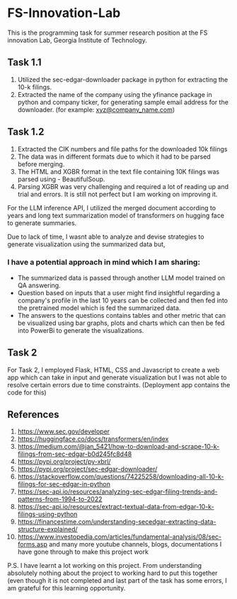 # FS-Innovation-Lab
This is the programming task for summer research position at the FS innovation Lab, Georgia Institute of Technology.

## Task 1.1
1. Utilized the sec-edgar-downloader package in python for extracting the 10-k filings.
2. Extracted the name of the company using the yfinance package in python and company ticker, for generating sample email address for the downloader. (for example: xyz@company_name.com)

## Task 1.2
1. Extracted the CIK numbers and file paths for the downloaded 10k filings
2. The data was in different formats due to which it had to be parsed before merging.
3. The HTML and XGBR format in the text file containing 10K filings was parsed using - BeautifulSoup.
4. Parsing XGBR was very challenging and required a lot of reading up and trial and errors. It is still not perfect but I am working on improving it.

For the LLM inference API, I utilized the merged document according to years and long text summarization model of transformers on hugging face to generate summaries. 

Due to lack of time, I wasnt able to analyze and devise strategies to generate visualization using the summarized data but,
### I have a potential approach in mind which I am sharing:
- The summarized data is passed through another LLM model trained on QA answering.
- Question based on inputs that a user might find insightful regarding a company's profile in the last 10 years can be collected and then fed into the pretrained model which is fed the summarized data.
- The answers to the questions contains tables and other metric that can be visualized using bar graphs, plots and charts which can then be fed into PowerBi to generate the visualizations.

## Task 2
For Task 2, I employed Flask, HTML, CSS and Javascript to create a web app which can take in input and generate visualization but I was not able to resolve certain errors due to time constraints. (Deployment app contains the code for this)

## References
1. https://www.sec.gov/developer
2. https://huggingface.co/docs/transformers/en/index
3. https://medium.com/@jan_5421/how-to-download-and-scrape-10-k-filings-from-sec-edgar-b0d245fc8d48
4. https://pypi.org/project/py-xbrl/
5. https://pypi.org/project/sec-edgar-downloader/
6. https://stackoverflow.com/questions/74225258/downloading-all-10-k-filings-for-sec-edgar-in-python
7. https://sec-api.io/resources/analyzing-sec-edgar-filing-trends-and-patterns-from-1994-to-2022
8. https://sec-api.io/resources/extract-textual-data-from-edgar-10-k-filings-using-python
9. https://financestime.com/understanding-secedgar-extracting-data-structure-explained/
10. https://www.investopedia.com/articles/fundamental-analysis/08/sec-forms.asp
and many more youtube channels, blogs, documentations I have gone through to make this project work

P.S.
I have learnt a lot working on this project. From understanding absolutely nothing about the project to working hard to put this together (even though it is not completed and last part of the task has some errors, I am grateful for this learning opportunity. 

